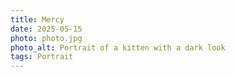 ```yaml
---
title: Mercy
date: 2025-05-15
photo: photo.jpg
photo_alt: Portrait of a kitten with a dark look
tags: Portrait
---
```

